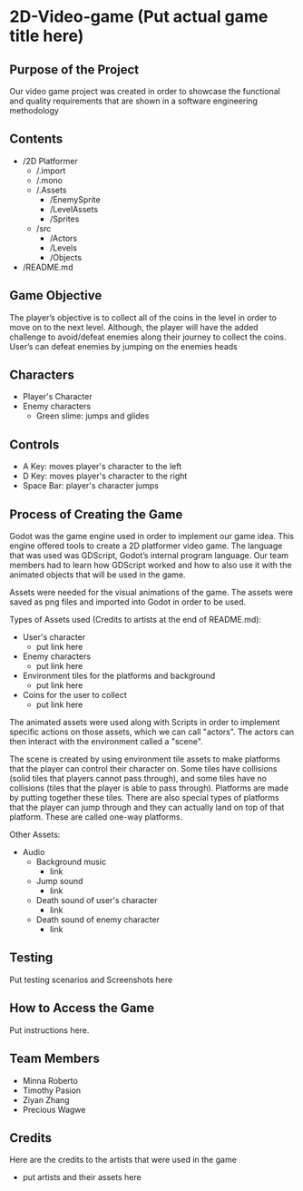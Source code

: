 # 2D-Video-game (Put actual game title here)

## Purpose of the Project
Our video game project was created in order to showcase the functional and quality requirements that are shown in a software engineering methodology

## Contents

* /2D Platformer
     * /.import
     * /.mono
     * /.Assets
          * /EnemySprite
          * /LevelAssets
          * /Sprites
     * /src
          * /Actors
          * /Levels
          * /Objects
* /README.md


## Game Objective 

The player’s objective is to collect all of the coins in the level in order to move on to the next level. Although, the player will have the added challenge to avoid/defeat enemies along their journey to collect the coins. User’s can defeat enemies by jumping on the enemies heads


## Characters

* Player's Character 
* Enemy characters
  - Green slime: jumps and glides


## Controls

* A Key: moves player's character to the left
* D Key: moves player's character to the right
* Space Bar: player's character jumps


## Process of Creating the Game

Godot was the game engine used in order to implement our game idea. This engine offered tools to create a 2D platformer video game.
The language that was used was GDScript, Godot’s internal program language. 
Our team members had to learn how GDScript worked and how to also use it with the animated objects that will be used in the game.

Assets were needed for the visual animations of the game. The assets were saved as png files and imported into Godot in order to be used. 

Types of Assets used (Credits to artists at the end of README.md):
* User's character
    - put link here
* Enemy characters
    - put link here
* Environment tiles for the platforms and background
    - put link here
* Coins for the user to collect
    - put link here

The animated assets were used along with Scripts in order to implement specific actions on those assets, which we can call "actors". The actors can then interact with the environment called a "scene". 

The scene is created by using environment tile assets to make platforms that the player can control their character on. Some tiles have collisions (solid tiles that players cannot pass through), and some tiles have no collisions (tiles that the player is able to pass through). Platforms are made by putting together these tiles. There are also special types of platforms that the player can jump through and they can actually land on top of that platform. These are called one-way platforms.

Other Assets:
* Audio
    - Background music
        - link
    - Jump sound
        - link
    - Death sound of user's character
        - link
    - Death sound of enemy character
        - link

## Testing 
Put testing scenarios and Screenshots here

## How to Access the Game
Put instructions here. 

## Team Members 
* Minna Roberto 
* Timothy Pasion
* Ziyan Zhang
* Precious Wagwe

## Credits
Here are the credits to the artists that were used in the game
* put artists and their assets here

